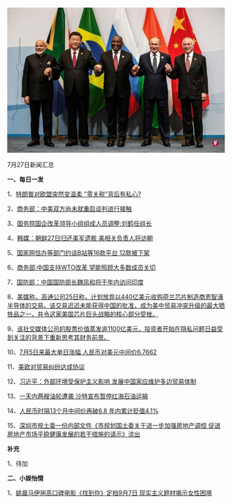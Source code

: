 ![07_01](.\07_27.jpg)

7月27日新闻汇总

**一、每日一发**

1、[特朗普对欧盟突然变温柔 "零关税"背后有私心?](http://news.163.com/18/0726/22/DNM3964Q0001875O.html)

2、[商务部：中美双方尚未就重启谈判进行接触](http://news.163.com/18/0726/15/DNLCAI5N0001875N.html)

3、[国务院国企改革领导小组组成人员调整:刘鹤任组长](http://news.163.com/18/0726/15/DNLBQKBL0001899O.html)

4、[韩媒：朝鲜27日归还美军遗骸 美相关负责人将访朝](http://news.163.com/18/0726/10/DNKPLR530001899N.html)

5、[国家网信办等部门约谈B站等16款平台 12款被下架](http://news.163.com/18/0727/00/DNMAKLVH0001875N.html)

6、[商务部:中国支持WTO改革 望能照顾大多数成员关切](http://news.163.com/18/0726/19/DNLRDBPN0001875N.html)

7、[国防部：中国国防部长魏凤和将于年内访问印度](http://news.163.com/18/0726/16/DNLG9HIK0001875N.html)

8、[美媒称，高通公司25日称，计划放弃以440亿美元收购荷兰芯片制造商恩智浦半导体的交易。该交易迟迟未能获得中国的批准，成为美中贸易冲突升级的最大牺牲品之一，并令这家美国芯片巨头战略的核心部分受挫。](http://news.ifeng.com/a/20180727/59432792_0.shtml)

9、[该社交媒体公司的股票价值蒸发逾1100亿美元，投资者开始在隐私问题日益受到关注的背景下重新思考其财务前景。](http://www.ftchinese.com/premium/001078681?exclusive)

10、[7月5日来最大单日涨幅 人民币对美元中间价6.7662](https://www.zaobao.com.sg/finance/china/story20180727-878492)

11、[美欧对贸易纠纷达成协议](https://www.zaobao.com.sg/news/world/story20180727-878404)

12、[习近平：外部环境受保护主义影响 发展中国家应维护多边贸易体制](https://www.zaobao.com.sg/news/china/story20180727-878393)

13、[一天内两艘油轮遭袭 沙特宣布暂停红海石油运输](https://www.zaobao.com.sg/news/world/story20180727-878411)

14、[人民币时隔13个月中间价再破6.8 年内累计贬值4.1%](https://www.zaobao.com.sg/realtime/china/story20180725-878006)

15、[深圳市规土委一份内部文件《市规划国土委关于进一步加强房地产调控 促进房地产市场平稳健康发展的若干措施的请示》流出](http://house.hexun.com/2018-07-26/193585818.html)



**补充**

1、待加



**二、小娱怡情**

1、[姚晨马伊琍高口碑电影《找到你》定档9月7日 现实主义题材揭示女性困境](http://movie.67.com/dyhb/2018/07/26/925083.html)
